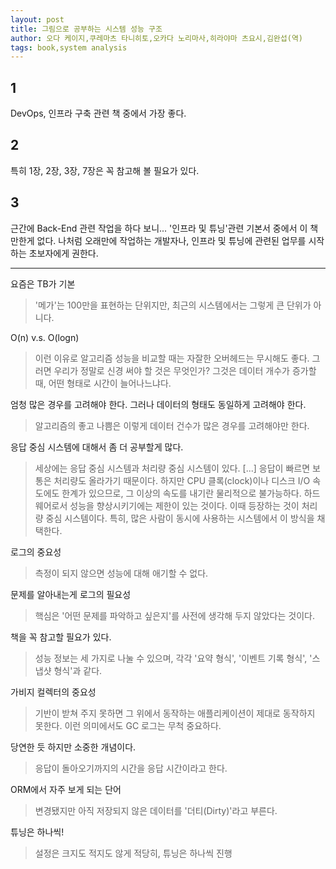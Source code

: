 ```yaml
---
layout: post
title: 그림으로 공부하는 시스템 성능 구조
author: 오다 케이지,쿠레마츠 타니히토,오카다 노리마사,히라야마 츠요시,김완섭(역)
tags: book,system analysis
---
```


## 1
DevOps, 인프라 구축 관련 책 중에서 가장 좋다.

## 2
특히 1장, 2장, 3장, 7장은 꼭 참고해 볼 필요가 있다.

## 3
근간에 Back-End 관련 작업을 하다 보니... '인프라 및 튜닝'관련 기본서 중에서 이 책만한게 없다. 나처럼 오래만에 작업하는 개발자나, 인프라 및 튜닝에 관련된 업무를 시작하는 초보자에게 권한다.

-----

요즘은 TB가 기본
> '메가'는 100만을 표현하는 단위지만, 최근의 시스템에서는 그렇게 큰 단위가 아니다.

O(n) v.s. O(logn)
> 이런 이유로 알고리즘 성능을 비교할 때는 자잘한 오버헤드는 무시해도 좋다. 그러면 우리가 정말로 신경 써야 할 것은 무엇인가? 그것은 데이터 개수가 증가할 때, 어떤 형태로 시간이 늘어나느냐다.

엄청 많은 경우를 고려해야 한다. 그러나 데이터의 형태도 동일하게 고려해야 한다.
> 알고리즘의 좋고 나쁨은 이렇게 데이터 건수가 많은 경우를 고려해야만 한다.

응답 중심 시스템에 대해서 좀 더 공부할게 많다. 
> 세상에는 응답 중심 시스템과 처리량 중심 시스템이 있다. [...] 응답이 빠르면 보통은 처리량도 올라가기 때문이다. 하지만 CPU 클록(clock)이나 디스크 I/O 속도에도 한계가 있으므로, 그 이상의 속도를 내기란 물리적으로 불가능하다. 하드웨어로서 성능을 향상시키기에는 제한이 있는 것이다. 이때 등장하는 것이 처리량 중심 시스템이다. 특히, 많은 사람이 동시에 사용하는 시스템에서 이 방식을 채택한다.

로그의 중요성
> 측정이 되지 않으면 성능에 대해 애기할 수 없다.

문제를 알아내는게 로그의 필요성
> 핵심은 '어떤 문제를 파악하고 싶은지'를 사전에 생각해 두지 않았다는 것이다.

책을 꼭 참고할 필요가 있다.
> 성능 정보는 세 가지로 나눌 수 있으며, 각각 '요약 형식', '이벤트 기록 형식', '스냅샷 형식'과 같다.

가비지 컬렉터의 중요성
> 기반이 받쳐 주지 못하면 그 위에서 동작하는 애플리케이션이 제대로 동작하지 못한다. 이런 의미에서도 GC 로그는 무척 중요하다.

당연한 듯 하지만 소중한 개념이다.
> 응답이 돌아오기까지의 시간을 응답 시간이라고 한다.

ORM에서 자주 보게 되는 단어
> 변경됐지만 아직 저장되지 않은 데이터를 '더티(Dirty)'라고 부른다.

튜닝은 하나씩!
> 설정은 크지도 적지도 않게 적당히, 튜닝은 하나씩 진행

